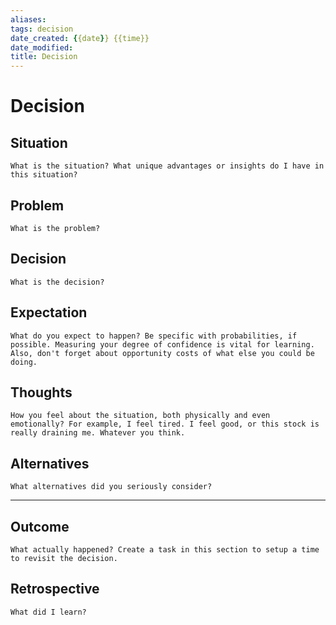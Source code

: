 ```yaml
---
aliases:
tags: decision
date_created: {{date}} {{time}}
date_modified: 
title: Decision
---
```


# Decision

## Situation

`What is the situation? What unique advantages or insights do I have in this situation?`

## Problem

`What is the problem?`

## Decision

`What is the decision?`

## Expectation

`What do you expect to happen? Be specific with probabilities, if possible. Measuring your degree of confidence is vital for learning. Also, don't forget about opportunity costs of what else you could be doing.`

## Thoughts

`How you feel about the situation, both physically and even emotionally? For example, I feel tired. I feel good, or this stock is really draining me. Whatever you think.`

## Alternatives

`What alternatives did you seriously consider?`

---

## Outcome

`What actually happened? Create a task in this section to setup a time to revisit the decision.`

## Retrospective

`What did I learn?`
